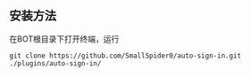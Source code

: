 ## 安装方法
在BOT根目录下打开终端，运行
~~~
git clone https://github.com/SmallSpider0/auto-sign-in.git ./plugins/auto-sign-in/
~~~
